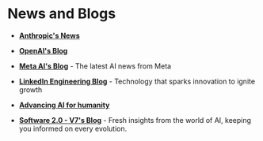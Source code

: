 # News and Blogs

- [**Anthropic's News**](https://www.anthropic.com/news)

- [**OpenAI's Blog**](https://www.openai.com/blog/)

- [**Meta AI's Blog**](https://ai.meta.com/blog/) - The latest AI news from Meta

- [**LinkedIn Engineering Blog**](https://www.linkedin.com/blog/engineering) - Technology that sparks innovation to ignite growth

- [**Advancing AI for humanity**](https://thegenerality.com/agi/index.html)

- [**Software 2.0 - V7's Blog**](https://www.v7labs.com/blog) - Fresh insights from the world of AI, keeping you informed on every evolution.
